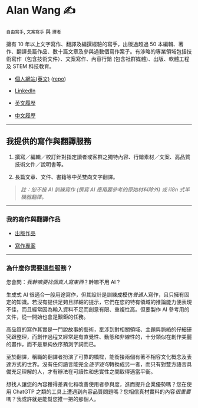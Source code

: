 # Alan Wang ✍️

`自由寫手`, `文案寫手` 與 `譯者`

擁有 10 年以上文字寫作、翻譯及編撰經驗的寫手，出版過超過 50 本編輯、著作、翻譯長篇作品、數十篇文章及參與過數個寫作案子。有涉略的專業領域包括技術寫作（包含技術文件）、文案寫作、內容行銷 (包含社群媒體)、出版、軟體工程及 STEM 科技教育。

- [個人網站(英文)](https://alankrantas.github.io/) ([repo](https://github.com/alankrantas/alankrantas.github.io))

- [LinkedIn](https://www.linkedin.com/in/alankrantas/)

- [英文履歷](https://www.cake.me/krantas)

- [中文履歷](https://www.cake.me/me/krantas)

---

## 我提供的寫作與翻譯服務

1. 撰寫／編輯／校訂針對指定讀者或客群之獨特內容、行銷素材／文案、高品質技術文件／說明書等。

2. 長篇文章、文件、書籍等中英雙向文字翻譯。

> _註：恕不接 AI 訓練寫作 (撰寫 AI 應用要參考的原始材料除外) 或 i18n 式半機器翻譯。_

---

### 我的寫作與翻譯作品

- [出版作品](https://github.com/alankrantas/alankrantas/blob/main/works/published.md)

- [寫作專案](https://github.com/alankrantas/alankrantas/blob/main/works/projects.md)

---

### 為什麼你需要這些服務？

您會問：_我幹嘛要找個真人寫東西_？幹嘛不用 AI？

生成式 AI 很適合一般用途寫作，但其設計是訓練成模仿*普通*人寫作，且只擁有固定的知識。若沒有提供足夠且詳細的提示，它們在您的特有領域的推論能力便表現不佳，而且經常因為輸入資料不足而創意有限、重複性高。但要製作 AI 參考用的文件，從一開始也會是艱鉅的任務。

高品質的寫作其實是一門說故事的藝術，牽涉到對相關領域、主題與脈絡的仔細研究跟整理，而創作過程又經常是有直覺性、動態和非線性的，十分類似在創作美麗的畫作，而不是單純依序預測字詞而已。

至於翻譯，稱職的翻譯者扮演了可靠的橋樑，能銜接兩個有著不相容文化概念及表達方式的世界。沒有任何語言能完全*逐字逐句*轉換成另一者，而只有對雙方語言具備充足理解的人，才有辦法在可讀性和忠實性之間取得適當平衡。

想找人讓您的內容獲得差異化和改善使用者參與度，進而提升企業優勢嗎？您在使用 ChatGTP 之類的工具上遭遇到內容品質問題嗎？您相信真材實料的內容*很重要*嗎？我或許就是能幫您推一把的那個人。


